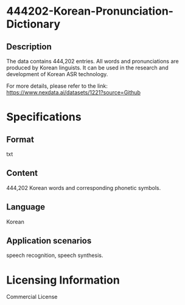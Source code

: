 # 444202-Korean-Pronunciation-Dictionary

## Description
The data contains 444,202 entries. All words and pronunciations are produced by Korean linguists. It can be used in the research and development of Korean ASR technology.

For more details, please refer to the link: https://www.nexdata.ai/datasets/1221?source=Github


# Specifications
## Format
txt
## Content
444,202 Korean words and corresponding phonetic symbols.
## Language
Korean
## Application scenarios
speech recognition, speech synthesis.

# Licensing Information
Commercial License
